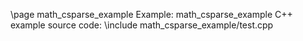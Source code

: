 \page math_csparse_example Example: math_csparse_example
C++ example source code:
\include math_csparse_example/test.cpp
